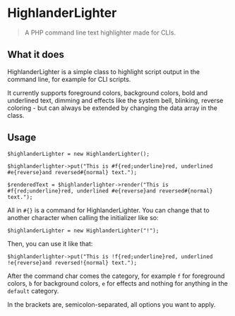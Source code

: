 # HighlanderLighter

> A PHP command line text highlighter made for CLIs.

## What it does

HighlanderLighter is a simple class to highlight script output in the command line, for example for CLI scripts.

It currently supports foreground colors, background colors, bold and underlined text, dimming and effects like the system bell, blinking, reverse coloring - but can always be extended by changing the data array in the class.

## Usage

	$highlanderLighter = new HighlanderLighter();
	
	$highlanderlighter->put("This is #f{red;underline}red, underlined #e{reverse}and reversed#{normal} text.");
	
	$renderedText = $highlanderlighter->render("This is #f{red;underline}red, underlined #e{reverse}and reversed#{normal} text.");

All in `#{}` is a command for HighlanderLighter. You can change that to another character when calling the initializer like so:

	$highlanderLighter = new HighlanderLighter("!");

Then, you can use it like that:

	$highlanderlighter->put("This is !f{red;underline}red, underlined !e{reverse}and reversed!{normal} text.");

After the command char comes the category, for example `f` for foreground colors, `b` for background colors, `e` for effects and nothing for anything in the `default` category.

In the brackets are, semicolon-separated, all options you want to apply.